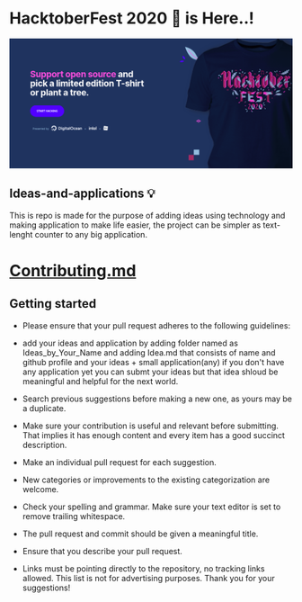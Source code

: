 # HacktoberFest 2020 👋 is Here..!

![HacktoberFest 2020](opensource-hacktoberfest.png)

## Ideas-and-applications 💡
This is repo is made for the purpose of adding ideas using technology and making application to make life easier, the project can be simpler as text-lenght counter to any big application.

# [Contributing.md](CONTRIBUTING.md)

## Getting started

* Please ensure that your pull request adheres to the following guidelines:

* add your ideas and application by adding folder named as Ideas_by_Your_Name and adding  Idea.md that consists of name and github profile and your ideas + small application(any) if you don't have any application yet you can submt your ideas but that idea shloud be meaningful and helpful for the next world.
* Search previous suggestions before making a new one, as yours may be a duplicate.
* Make sure your contribution is useful and relevant before submitting. That implies it has enough content and every item has a good succinct description.
* Make an individual pull request for each suggestion.
* New categories or improvements to the existing categorization are welcome.
* Check your spelling and grammar.
Make sure your text editor is set to remove trailing whitespace.
* The pull request and commit should be given a meaningful title.
* Ensure that you describe your pull request.
* Links must be pointing directly to the repository, no tracking links allowed. This list is not for advertising purposes.
Thank you for your suggestions!
